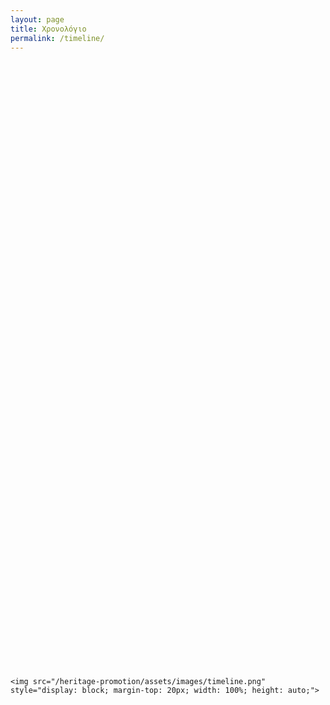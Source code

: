```yaml
---
layout: page
title: Χρονoλόγιο
permalink: /timeline/
---
```

<!-- Centered Timeline image -->
<div style="
    display: flex;
    justify-content: center;
    align-items: center;
    height: 50vh;">
  
    <img src="/heritage-promotion/assets/images/timeline.png" style="display: block; margin-top: 20px; width: 100%; height: auto;">
</div>
